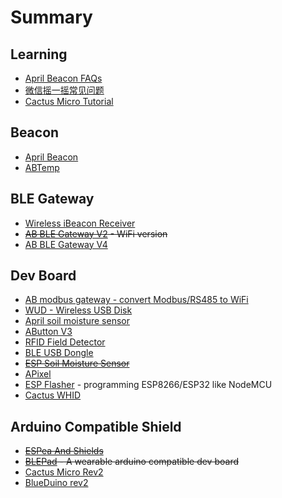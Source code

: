 # Summary

## Learning ##
 
* [April Beacon FAQs](How_to_use_ApriliBeacon.md)
* [微信摇一摇常见问题](WeChat_FAQ.md)
* [Cactus Micro Tutorial](Cactus_Micro_R2_Tutorial.md)

## Beacon ##

- [April Beacon](AprilBeacon.md)
- [ABTemp](ABTemp.md)

## BLE Gateway ##

- [Wireless iBeacon Receiver](Wireless_iBeacon_Receiver.md)
- ~~[AB BLE Gateway V2](AB_BLE_Gateway.md) - WiFi version~~
- [AB BLE Gateway V4](AB_BLE_Gateway_V4.md)

## Dev Board ##

- [AB modbus gateway - convert Modbus/RS485 to WiFi](modbus_gateway.md)
- [WUD - Wireless USB Disk](wud.md)
- [April soil moisture sensor](april_soil_moisture_sensor.md)
- [AButton V3](AButton_V3.md)
- [RFID Field Detector](RFID_Field_Detector.md)
- [BLE USB Dongle](BleUsbDongle.md)
- ~~[ESP Soil Moisture Sensor](ESP_Soil_Moisture_Sensor.md)~~
- [APixel](APixel.md)
- [ESP Flasher](ESP_Flasher.md) - programming ESP8266/ESP32 like NodeMCU
- [Cactus WHID](cactus_whid.md)

## Arduino Compatible Shield ##

- ~~[ESPea And Shields](ESPea_And_Shields.md)~~
- ~~[BLEPad](BLEPad.md) - A wearable arduino compatible dev board~~
- [Cactus Micro Rev2](Cactus_Micro_Rev2.md)
- [BlueDuino rev2](BlueDuino_rev2.md)
